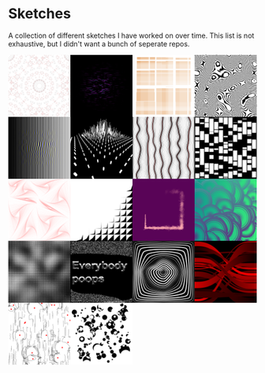 
# Sketches

A collection of different sketches I have worked on over time. This list is not exhaustive,
but I didn't want a bunch of seperate repos.

<img src="./1/example.png" width="25%" align="left" />
<img src="./2/example.png" width="25%" align="left" />
<img src="./3/example.png" width="25%" align="left" />
<img src="./4/example.png" width="25%" align="left" />
<img src="./5/example.png" width="25%" align="left" />
<img src="./6/example.png" width="25%" align="left" />
<img src="./7/example.png" width="25%" align="left" />
<img src="./8/example.png" width="25%" align="left" />
<img src="./9/example.png" width="25%" align="left" />
<img src="./10/example.png" width="25%" align="left" />
<img src="./12/example.png" width="25%" align="left" />
<img src="./15/example.png" width="25%" align="left" />
<img src="./16/example.png" width="25%" align="left" />
<img src="./17/example.png" width="25%" align="left" />
<img src="./19/example.png" width="25%" align="left" />
<img src="./20/example.png" width="25%" align="left" />
<img src="./21/example.png" width="25%" align="left" />
<img src="./23/example.png" width="25%" align="left" />
